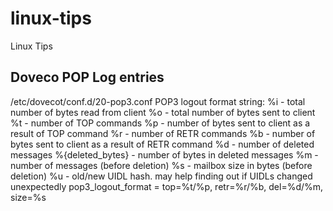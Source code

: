 # linux-tips
Linux Tips

## Doveco POP Log entries
/etc/dovecot/conf.d/20-pop3.conf
POP3 logout format string:
  %i - total number of bytes read from client
  %o - total number of bytes sent to client
  %t - number of TOP commands
  %p - number of bytes sent to client as a result of TOP command
  %r - number of RETR commands
  %b - number of bytes sent to client as a result of RETR command
  %d - number of deleted messages
  %{deleted_bytes} - number of bytes in deleted messages
  %m - number of messages (before deletion)
  %s - mailbox size in bytes (before deletion)
  %u - old/new UIDL hash. may help finding out if UIDLs changed unexpectedly
pop3_logout_format = top=%t/%p, retr=%r/%b, del=%d/%m, size=%s
